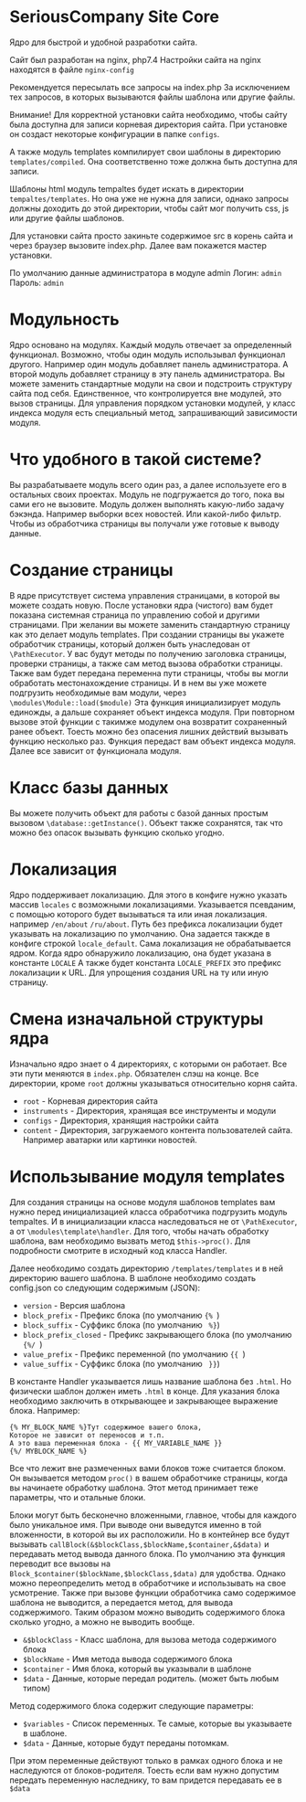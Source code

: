 # SeriousCompany Site Core

Ядро для быстрой и удобной разработки сайта.

Сайт был разработан на nginx, php7.4
Настройки сайта на nginx находятся в файле `nginx-config`

Рекомендуется пересылать все запросы на index.php
За исключением тех запросов, в которых вызываются файлы шаблона или другие файлы.

Внимание! Для корректной установки сайта необходимо, чтобы сайту была доступна
для записи корневая директория сайта.
При установке он создаст некоторые конфигурации в папке `configs`.

А также модуль templates компилирует свои шаблоны в директорию `templates/compiled`.
Она соответственно тоже должна быть доступна для записи.

Шаблоны html модуль tempaltes будет искать в директории `tempaltes/templates`.
Но она уже не нужна для записи, однако запросы должны доходить до этой директории,
чтобы сайт мог получить css, js или другие файлы шаблонов.

Для установки сайта просто закиньте содержимое src в корень сайта и через браузер вызовите index.php.
Далее вам покажется мастер установки.

По умолчанию данные администратора в модуле admin
Логин: `admin`
Пароль: `admin`


# Модульность

Ядро основано на модулях. Каждый модуль отвечает за определенный функционал.
Возможно, чтобы один модуль использывал функционал другого.
Например один модуль добавляет панель администратора.
А второй модуль добавляет страницу в эту панель администратора.
Вы можете заменить стандартные модули на свои и подстроить структуру сайта под себя.
Единственное, что контролируется вне модулей, это вызов страницы.
Для управления порядком установки модулей, у класс индекса модуля есть специальный метод,
запрашивающий зависимости модуля.


# Что удобного в такой системе?

Вы разрабатываете модуль всего один раз, а далее используете его в остальных своих проектах.
Модуль не подгружается до того, пока вы сами его не вызовите.
Модуль должен выполнять какую-либо задачу бэкэнда.
Например выборки всех новостей. Или какой-либо фильтр.
Чтобы из обработчика страницы вы получали уже готовые к выводу данные.


# Создание страницы

В ядре присутствует система управления страницами, в которой вы можете создать новую.
После установки ядра (чистого) вам будет показана системная страница по управлению собой и другими страницами.
При желании вы можете заменить стандартную страницу как это делает модуль templates.
При создании страницы вы укажете обработчик страницы, который должен быть унаследован от `\PathExecutor`.
У вас будут методы по получению заголовка страницы, проверки страницы, а также сам метод вызова обработки страницы.
Также вам будет передана переменна пути страницы, чтобы вы могли обработать местонахождение страницы.
И в нем вы уже можете подгрузить необходимые вам  модули, через `\modules\Module::load($module)`
Эта функция инициализирует модуль единожды, а дальше сохраняет объект индекса модуля.
При повторном вызове этой функции с такимже модулем она возвратит сохраненный ранее объект.
Тоесть можно без опасения лишних действий вызывать функцию несколько раз.
Функция передаст вам объект индекса модуля. Далее все зависит от функционала модуля.


# Класс базы данных

Вы можете получить объект для работы с базой данных простым вызовом `\database::getInstance()`.
Объект также сохранятся, так что можно без опасок вызывать функцию сколько угодно.


# Локализация

Ядро поддерживает локализацию.
Для этого в конфиге нужно указать массив `locales` с возможными локализациями.
Указывается псевданим, с помощью которого будет вызываться та или иная локализация.
например `/en/about` `/ru/about`. Путь без префикса локализации будет указывать на локализацию по умолчанию.
Она задается такжде в конфиге строкой `locale_default`.
Сама локализация не обрабатывается ядром.
Когда ядро обнаружило локализацию, она будет указана в константе `LOCALE`
А также будет константа `LOCALE_PREFIX` это префикс локализации к URL.
Для упрощения создания URL на ту или иную страницу.


# Смена изначальной структуры ядра
Изначально ядро знает о 4 директориях, с которыми он работает.
Все эти пути меняются в `index.php`.
Обязателен слэш на конце.
Все директории, кроме `root` должны указываться относительно корня сайта.
- `root` - Корневая директория сайта
- `instruments` - Директория, хранящая все инструменты и модули
- `configs` - Директория, хранящия настройки сайта
- `content` - Директория, загружаемого контента пользователей сайта. Например аватарки или картинки новостей.


# Использывание модуля templates

Для создания страницы на основе модуля шаблонов templates вам нужно 
перед инициализацией класса обработчика подгрузить модуль tempaltes.
И в инициализации класса наследоваться не от `\PathExecutor`, а от `\modules\template\handler`.
Для того, чтобы начать обработку шаблона, вам необходимо вызвать метод `$this->proc()`.
Для подробности смотрите в исходный код класса Handler.

Далее необходимо создать директорию `/templates/templates` и в ней директорию вашего шаблона.
В шаблоне необходимо создать config.json со следующим содержимым (JSON):
- `version` - Версия шаблона
- `block_prefix` - Префикс блока (по умолчанию `{% `)
- `block_suffix` - Суффикс блока (по умолчанию ` %}`)
- `block_prefix_closed` - Префикс закрывающего блока (по умолчанию `{%/ `)
- `value_prefix` - Префикс переменной (по умолчанию `{{ `)
- `value_suffix` - Суффикс блока (по умолчанию ` }}`)

В константе Handler указывается лишь название шаблона без `.html`.
Но физически шаблон должен иметь `.html` в конце.
Для указания блока необходимо заключить в открывающее и закрывающее выражение блока.
Например:

```
{% MY_BLOCK_NAME %}Тут содержимое вашего блока, 
Которое не зависит от переносов и т.п. 
А это ваша переменная блока - {{ MY_VARIABLE_NAME }}
{%/ MYBLOCK_NAME %}
```

Все что лежит вне размеченных вами блоков тоже считается блоком.
Он вызывается методом `proc()` в вашем обработчике страницы, когда вы начинаете обработку шаблона.
Этот метод принимает теже параметры, что и отальные блоки.

Блоки могут быть бесконечно вложенными, главное, чтобы для каждого было уникальное имя.
При выводе они выведутся именно в той вложенности, в которой вы их расположили.
Но в контейнер все будут вызывать `callBlock(&$blockClass,$blockName,$container,&$data)` и передавать метод вывода данного блока.
По умолчанию эта функция переводит все вызовы на `Block_$container($blockName,$blockClass,$data)` для удобства.
Однако можно переопределить метод в обработчике и использывать на свое усмотрение.
Также при вызове функции обработчика само содержимое шаблона не выводится, а передается метод, для вывода соджержимого.
Таким образом можно выводить содержимого блока сколько угодно, а можно не выводить вообще.

- `&$blockClass` - Класс шаблона, для вызова метода содержимого блока
- `$blockName` - Имя метода вывода содержимого блока
- `$container` - Имя блока, который вы указывали в шаблоне
- `$data` - Данные, которые передал родитель. (может быть любым типом)

Метод содержимого блока содержит следующие параметры:
- `$variables` - Список переменных. Те самые, которые вы указываете в шаблоне.
- `$data` - Данные, которые будут переданы потомкам.

При этом переменные действуют только в рамках одного блока и не наследуются от блоков-родителя.
Тоесть если вам нужно допустим передать переменную наследнику, то вам придется передавать ее в `$data`
